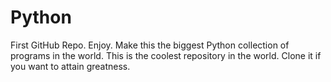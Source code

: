 # Python

First GitHub Repo. Enjoy. Make this the biggest Python collection of programs in the world. 
This is the coolest repository in the world. Clone it if you want to attain greatness. 
